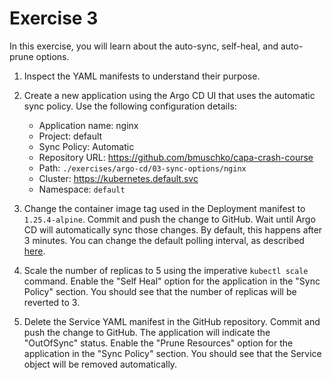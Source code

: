 # Exercise 3

In this exercise, you will learn about the auto-sync, self-heal, and auto-prune options.

1. Inspect the YAML manifests to understand their purpose.
2. Create a new application using the Argo CD UI that uses the automatic sync policy. Use the following configuration details:

    - Application name: nginx
    - Project: default
    - Sync Policy: Automatic
    - Repository URL: https://github.com/bmuschko/capa-crash-course
    - Path: `./exercises/argo-cd/03-sync-options/nginx`
    - Cluster: https://kubernetes.default.svc
    - Namespace: `default`

3. Change the container image tag used in the Deployment manifest to `1.25.4-alpine`. Commit and push the change to GitHub. Wait until Argo CD will automatically sync those changes. By default, this happens after 3 minutes. You can change the default polling interval, as described [here](https://argo-cd.readthedocs.io/en/stable/faq/#how-often-does-argo-cd-check-for-changes-to-my-git-or-helm-repository).
4. Scale the number of replicas to 5 using the imperative `kubectl scale` command. Enable the "Self Heal" option for the application in the "Sync Policy" section. You should see that the number of replicas will be reverted to 3.
5. Delete the Service YAML manifest in the GitHub repository. Commit and push the change to GitHub. The application will indicate the "OutOfSync" status. Enable the "Prune Resources" option for the application in the "Sync Policy" section. You should see that the Service object will be removed automatically.